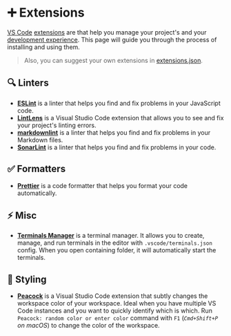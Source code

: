 # ➕ Extensions

[VS Code](https://code.visualstudio.com/) [extensions](https://marketplace.visualstudio.com/vscode) are that help you manage your project's and your [development experience](https://github.blog/enterprise-software/collaboration/developer-experience-what-is-it-and-why-should-you-care/). This page will guide you through the process of installing and using them.

> Also, you can suggest your own extensions in [extensions.json](./vs-code.md).

## 🔍 Linters

- **[ESLint](https://marketplace.visualstudio.com/items?itemName=dbaeumer.vscode-eslint)** is a linter that helps you find and fix problems in your JavaScript code.
- **[LintLens](https://marketplace.visualstudio.com/items?itemName=ghmcadams.lintlens)** is a Visual Studio Code extension that allows you to see and fix your project's linting errors.
- **[markdownlint](https://marketplace.visualstudio.com/items?itemName=DavidAnson.vscode-markdownlint)** is a linter that helps you find and fix problems in your Markdown files.
- **[SonarLint](https://marketplace.visualstudio.com/items?itemName=SonarSource.sonarlint-vscode)** is a linter that helps you find and fix problems in your code.

## ✅ Formatters

- **[Prettier](https://marketplace.visualstudio.com/items?itemName=esbenp.prettier-vscode)** is a code formatter that helps you format your code automatically.

## ⚡ Misc

- **[Terminals Manager](https://marketplace.visualstudio.com/items?itemName=fabiospampinato.vscode-terminals)** is a terminal manager. It allows you to create, manage, and run terminals in the editor with `.vscode/terminals.json` config. When you open containing folder, it will automatically start the terminals.

## 🌈 Styling

- **[Peacock](https://marketplace.visualstudio.com/items?itemName=johnpapa.vscode-peacock)** is a Visual Studio Code extension that subtly changes the workspace color of your workspace. Ideal when you have multiple VS Code instances and you want to quickly identify which is which. Run `Peacock: random color or enter color` command with `F1` (*`Cmd+Shift+P` on macOS*) to change the color of the workspace.
